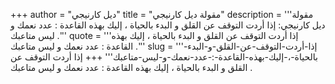 +++
author = "ديل كارنيجي"
title = "مقولة ديل كارنيجي"
description = '''مقولة ديل كارنيجي: إذا أردت التوقف عن القلق و البدء بالحياة ، إليك بهذه القاعدة : عدد نعمك و ليس متاعبك .'''
quote = '''إذا أردت التوقف عن القلق و البدء بالحياة ، إليك بهذه القاعدة : عدد نعمك و ليس متاعبك .'''
slug = '''إذا-أردت-التوقف-عن-القلق-و-البدء-بالحياة-،-إليك-بهذه-القاعدة-:-عدد-نعمك-و-ليس-متاعبك'''
+++
إذا أردت التوقف عن القلق و البدء بالحياة ، إليك بهذه القاعدة : عدد نعمك و ليس متاعبك .
